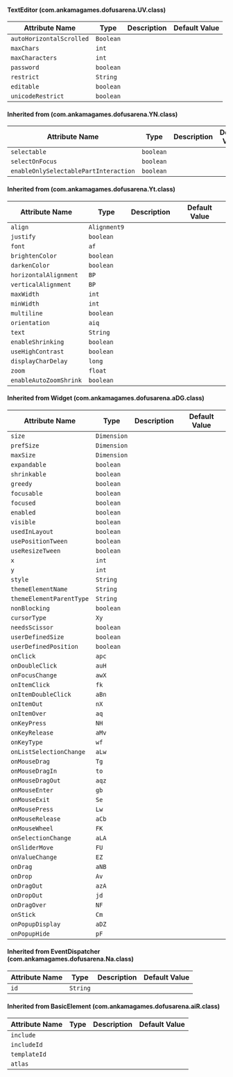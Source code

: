 #### TextEditor (com.ankamagames.dofusarena.UV.class)

| Attribute Name | Type | Description | Default Value |
|-----|----|---|---|
|``autoHorizontalScrolled``|``Boolean``|        |        |
|``maxChars``|``int``|        |        |
|``maxCharacters``|``int``|        |        |
|``password``|``boolean``|        |        |
|``restrict``|``String``|        |        |
|``editable``|``boolean``|        |        |
|``unicodeRestrict``|``boolean``|        |        |
#### Inherited from  (com.ankamagames.dofusarena.YN.class)

| Attribute Name | Type | Description | Default Value |
|-----|----|---|---|
|``selectable``|``boolean``|        |        |
|``selectOnFocus``|``boolean``|        |        |
|``enableOnlySelectablePartInteraction``|``boolean``|        |        |
#### Inherited from  (com.ankamagames.dofusarena.Yt.class)

| Attribute Name | Type | Description | Default Value |
|-----|----|---|---|
|``align``|``Alignment9``|        |        |
|``justify``|``boolean``|        |        |
|``font``|``af``|        |        |
|``brightenColor``|``boolean``|        |        |
|``darkenColor``|``boolean``|        |        |
|``horizontalAlignment``|``BP``|        |        |
|``verticalAlignment``|``BP``|        |        |
|``maxWidth``|``int``|        |        |
|``minWidth``|``int``|        |        |
|``multiline``|``boolean``|        |        |
|``orientation``|``aiq``|        |        |
|``text``|``String``|        |        |
|``enableShrinking``|``boolean``|        |        |
|``useHighContrast``|``boolean``|        |        |
|``displayCharDelay``|``long``|        |        |
|``zoom``|``float``|        |        |
|``enableAutoZoomShrink``|``boolean``|        |        |
#### Inherited from Widget (com.ankamagames.dofusarena.aDG.class)

| Attribute Name | Type | Description | Default Value |
|-----|----|---|---|
|``size``|``Dimension``|        |        |
|``prefSize``|``Dimension``|        |        |
|``maxSize``|``Dimension``|        |        |
|``expandable``|``boolean``|        |        |
|``shrinkable``|``boolean``|        |        |
|``greedy``|``boolean``|        |        |
|``focusable``|``boolean``|        |        |
|``focused``|``boolean``|        |        |
|``enabled``|``boolean``|        |        |
|``visible``|``boolean``|        |        |
|``usedInLayout``|``boolean``|        |        |
|``usePositionTween``|``boolean``|        |        |
|``useResizeTween``|``boolean``|        |        |
|``x``|``int``|        |        |
|``y``|``int``|        |        |
|``style``|``String``|        |        |
|``themeElementName``|``String``|        |        |
|``themeElementParentType``|``String``|        |        |
|``nonBlocking``|``boolean``|        |        |
|``cursorType``|``Xy``|        |        |
|``needsScissor``|``boolean``|        |        |
|``userDefinedSize``|``boolean``|        |        |
|``userDefinedPosition``|``boolean``|        |        |
|``onClick``|``apc``|        |        |
|``onDoubleClick``|``auH``|        |        |
|``onFocusChange``|``awX``|        |        |
|``onItemClick``|``fk``|        |        |
|``onItemDoubleClick``|``aBn``|        |        |
|``onItemOut``|``nX``|        |        |
|``onItemOver``|``aq``|        |        |
|``onKeyPress``|``NH``|        |        |
|``onKeyRelease``|``aMv``|        |        |
|``onKeyType``|``wf``|        |        |
|``onListSelectionChange``|``aLw``|        |        |
|``onMouseDrag``|``Tg``|        |        |
|``onMouseDragIn``|``to``|        |        |
|``onMouseDragOut``|``aqz``|        |        |
|``onMouseEnter``|``gb``|        |        |
|``onMouseExit``|``Se``|        |        |
|``onMousePress``|``Lw``|        |        |
|``onMouseRelease``|``aCb``|        |        |
|``onMouseWheel``|``FK``|        |        |
|``onSelectionChange``|``aLA``|        |        |
|``onSliderMove``|``FU``|        |        |
|``onValueChange``|``EZ``|        |        |
|``onDrag``|``aNB``|        |        |
|``onDrop``|``Av``|        |        |
|``onDragOut``|``azA``|        |        |
|``onDropOut``|``jd``|        |        |
|``onDragOver``|``NF``|        |        |
|``onStick``|``Cm``|        |        |
|``onPopupDisplay``|``aDZ``|        |        |
|``onPopupHide``|``pF``|        |        |
#### Inherited from EventDispatcher (com.ankamagames.dofusarena.Na.class)

| Attribute Name | Type | Description | Default Value |
|-----|----|---|---|
|``id``|``String``|        |        |
#### Inherited from BasicElement (com.ankamagames.dofusarena.aiR.class)

| Attribute Name | Type | Description | Default Value |
|-----|----|---|---|
|``include``||        |        |# 0
|``includeId``||        |        |# 0
|``templateId``||        |        |# 0
|``atlas``||        |        |# 0
